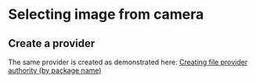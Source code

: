 # Selecting image from camera

## Create a provider
The same provider is created as demonstrated here: [Creating file provider authority (by package name)](../misc/create-file-provider.md)
